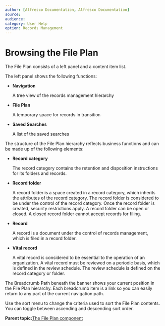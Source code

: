 ```yaml
---
author: [Alfresco Documentation, Alfresco Documentation]
source: 
audience: 
category: User Help
option: Records Management
---
```


# Browsing the File Plan

The File Plan consists of a left panel and a content item list.

The left panel shows the following functions:

-   **Navigation**

    A tree view of the records management hierarchy

-   **File Plan**

    A temporary space for records in transition

-   **Saved Searches**

    A list of the saved searches


The structure of the File Plan hierarchy reflects business functions and can be made up of the following elements:

-   **Record category**

    The record category contains the retention and disposition instructions for its folders and records.

-   **Record folder**

    A record folder is a space created in a record category, which inherits the attributes of the record category. The record folder is considered to be under the control of the record category. Once the record folder is created, security restrictions apply. A record folder can be open or closed. A closed record folder cannot accept records for filing.

-   **Record**

    A record is a document under the control of records management, which is filed in a record folder.

-   **Vital record**

    A vital record is considered to be essential to the operation of an organization. A vital record must be reviewed on a periodic basis, which is defined in the review schedule. The review schedule is defined on the record category or folder.


The Breadcrumb Path beneath the banner shows your current position in the File Plan hierarchy. Each breadcrumb item is a link so you can easily return to any part of the current navigation path.

Use the sort menu to change the criteria used to sort the File Plan contents. You can toggle between ascending and descending sort order.

**Parent topic:**[The File Plan component](../concepts/rm-fileplan.md)

